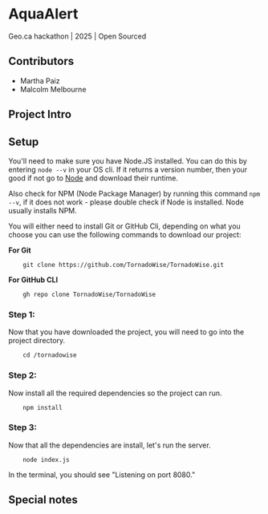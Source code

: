# AquaAlert

Geo.ca hackathon | 2025 | Open Sourced

## Contributors

-   Martha Paiz
-   Malcolm Melbourne

## Project Intro

## Setup

You'll need to make sure you have Node.JS installed. You can do this by entering `node --v` in your OS cli. If it returns a version number, then your good if not go to [Node](https://nodejs.org/en) and download their runtime.

Also check for NPM (Node Package Manager) by running this command `npm --v`, if it does not work - please double check if Node is installed. Node usually installs NPM.

You will either need to install Git or GitHub Cli, depending on what you choose you can use the following commands to download our project:

**For Git**

```
    git clone https://github.com/TornadoWise/TornadoWise.git
```

**For GitHub CLI**

```
    gh repo clone TornadoWise/TornadoWise
```

### Step 1:

Now that you have downloaded the project, you will need to go into the project directory.

```
    cd /tornadowise
```

### Step 2:

Now install all the required dependencies so the project can run.

```
    npm install
```

### Step 3:

Now that all the dependencies are install, let's run the server.

```
    node index.js
```

In the terminal, you should see "Listening on port 8080."

## Special notes
